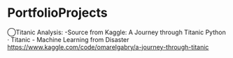 # PortfolioProjects

◯Titanic Analysis:
-Source from Kaggle:
A Journey through Titanic
Python · Titanic - Machine Learning from Disaster
https://www.kaggle.com/code/omarelgabry/a-journey-through-titanic
